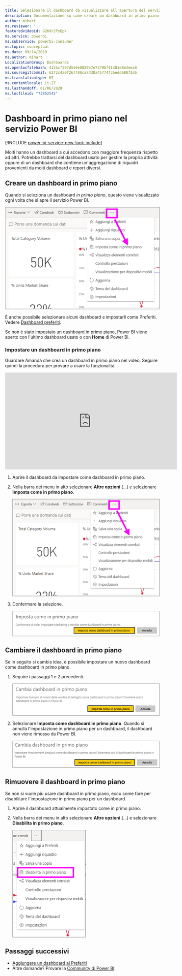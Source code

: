 ```yaml
---
title: Selezionare il dashboard da visualizzare all'apertura del servizio Power BI
description: Documentazione su come creare un dashboard in primo piano nel servizio Power BI
author: mihart
ms.reviewer: ''
featuredvideoid: G26dr2PsEpk
ms.service: powerbi
ms.subservice: powerbi-consumer
ms.topic: conceptual
ms.date: 09/14/2019
ms.author: mihart
LocalizationGroup: Dashboards
ms.openlocfilehash: 412bcf397d550e002957e7379bf41381e8e3eea8
ms.sourcegitcommit: 6272c4a0f267708ca7d38a45774f3bedd680f2d6
ms.translationtype: HT
ms.contentlocale: it-IT
ms.lasthandoff: 01/06/2020
ms.locfileid: "73852542"
---
```

# <a name="featured-dashboards-in-the-power-bi-service"></a>Dashboard in primo piano nel servizio Power BI

[!INCLUDE [power-bi-service-new-look-include](../includes/power-bi-service-new-look-include.md)]

Molti hanno un dashboard a cui accedono con maggiore frequenza rispetto ad altri. Potrebbe trattarsi del dashboard usato per gestire la propria attività oppure di un dashboard che contiene un'aggregazione di riquadri provenienti da molti dashboard e report diversi.

## <a name="create-a-featured-dashboard"></a>Creare un dashboard in primo piano
Quando si seleziona un dashboard *in primo piano*, questo viene visualizzato ogni volta che si apre il servizio Power BI. 

![Icona Imposta come in primo piano](./media/end-user-featured/power-bi-dropdown.png)

È anche possibile selezionare alcuni dashboard e impostarli come Preferiti. Vedere [Dashboard preferiti](end-user-favorite.md).

Se non è stato impostato un dashboard in primo piano, Power BI viene aperto con l'ultimo dashboard usato o con **Home** di Power BI. 

### <a name="set-a-dashboard-as-featured"></a>Impostare un dashboard in primo piano
Guardare Amanda che crea un dashboard in primo piano nel video. Seguire quindi la procedura per provare a usare la funzionalità.

<iframe width="560" height="315" src="https://www.youtube.com/embed/G26dr2PsEpk" frameborder="0" allowfullscreen></iframe>


1. Aprire il dashboard da impostare come dashboard in primo piano. 
2. Nella barra dei menu in alto selezionare **Altre opzioni** (...) e selezionare **Imposta come in primo piano**. 
   
    ![Icona Imposta come in primo piano](./media/end-user-featured/power-bi-dropdown.png)
3. Confermare la selezione.
   
    ![Impostare il dashboard in primo piano](./media/end-user-featured/power-bi-featured-confirm.png)

## <a name="change-the-featured-dashboard"></a>Cambiare il dashboard in primo piano
Se in seguito si cambia idea, è possibile impostare un nuovo dashboard come dashboard in primo piano.

1. Seguire i passaggi 1 e 2 precedenti.
   
    ![Finestra Cambia dashboard in primo piano](./media/end-user-featured/power-bi-change-feature.png)
2. Selezionare **Imposta come dashboard in primo piano**. Quando si annulla l'impostazione in primo piano per un dashboard, il dashboard non viene rimosso da Power BI. 
   
    ![Messaggio di operazione completata](./media/end-user-featured/power-bi-unfeature-new.png)

## <a name="remove-the-featured-dashboard"></a>Rimuovere il dashboard in primo piano
Se non si vuole più usare dashboard in primo piano, ecco come fare per disabilitare l'impostazione in primo piano per un dashboard.

1. Aprire il dashboard attualmente impostato come in primo piano.
2. Nella barra dei menu in alto selezionare **Altre opzioni** (...) e selezionare **Disabilita in primo piano**.

    ![Opzione Disabilita in primo piano selezionata](./media/end-user-featured/power-bi-unfeature-newer.png)
   
## <a name="next-steps"></a>Passaggi successivi
- [Aggiungere un dashboard ai Preferiti](end-user-favorite.md)
- Altre domande? Provare la [Community di Power BI](https://community.powerbi.com/).

